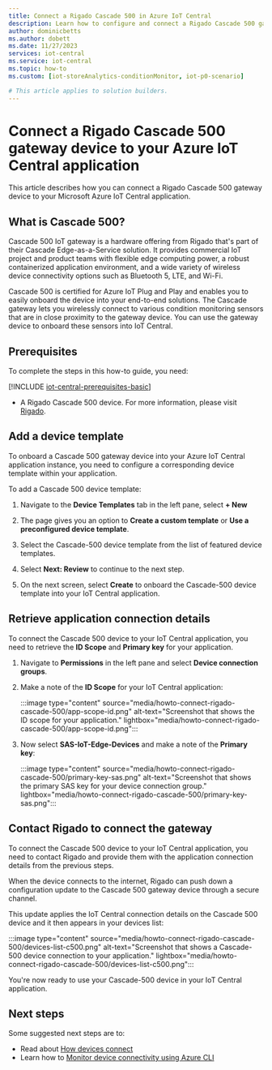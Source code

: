 ```yaml
---
title: Connect a Rigado Cascade 500 in Azure IoT Central
description: Learn how to configure and connect a Rigado Cascade 500 gateway device to your IoT Central application. 
author: dominicbetts
ms.author: dobett
ms.date: 11/27/2023
services: iot-central
ms.service: iot-central
ms.topic: how-to
ms.custom: [iot-storeAnalytics-conditionMonitor, iot-p0-scenario]

# This article applies to solution builders.
---
```


# Connect a Rigado Cascade 500 gateway device to your Azure IoT Central application

This article describes how you can connect a Rigado Cascade 500 gateway device to your Microsoft Azure IoT Central application.

## What is Cascade 500?

Cascade 500 IoT gateway is a hardware offering from Rigado that's part of their Cascade Edge-as-a-Service solution. It provides commercial IoT project and product teams with flexible edge computing power, a robust containerized application environment, and a wide variety of wireless device connectivity options such as Bluetooth 5, LTE, and Wi-Fi.

Cascade 500 is certified for Azure IoT Plug and Play and enables you to easily onboard the device into your end-to-end solutions. The Cascade gateway lets you wirelessly connect to various condition monitoring sensors that are in close proximity to the gateway device. You can use the gateway device to onboard these sensors into IoT Central.

## Prerequisites

To complete the steps in this how-to guide, you need:

[!INCLUDE [iot-central-prerequisites-basic](../../../includes/iot-central-prerequisites-basic.md)]

- A Rigado Cascade 500 device. For more information, please visit [Rigado](https://www.rigado.com/).

## Add a device template

To onboard a Cascade 500 gateway device into your Azure IoT Central application instance, you need to configure a corresponding device template within your application.

To add a Cascade 500 device template:

1. Navigate to the **Device Templates** tab in the left pane, select **+ New**

1. The page gives you an option to **Create a custom template** or **Use a preconfigured device template**.

1. Select the Cascade-500 device template from the list of featured device templates.

1. Select **Next: Review** to continue to the next step.

1. On the next screen, select **Create** to onboard the Cascade-500 device template into your IoT Central application.

## Retrieve application connection details

To connect the Cascade 500 device to your IoT Central application, you need to retrieve the **ID Scope** and **Primary key** for your application.

1. Navigate to **Permissions**  in the left pane and select **Device connection groups**.

1. Make a note of the **ID Scope** for your IoT Central application:

    :::image type="content" source="media/howto-connect-rigado-cascade-500/app-scope-id.png" alt-text="Screenshot that shows the ID scope for your application." lightbox="media/howto-connect-rigado-cascade-500/app-scope-id.png":::

1. Now select **SAS-IoT-Edge-Devices** and make a note of the **Primary key**:

    :::image type="content" source="media/howto-connect-rigado-cascade-500/primary-key-sas.png" alt-text="Screenshot that shows the primary SAS key for your device connection group." lightbox="media/howto-connect-rigado-cascade-500/primary-key-sas.png":::

## Contact Rigado to connect the gateway

To connect the Cascade 500 device to your IoT Central application, you need to contact Rigado and provide them with the application connection details from the previous steps.

When the device connects to the internet, Rigado can push down a configuration update to the Cascade 500 gateway device through a secure channel.

This update applies the IoT Central connection details on the Cascade 500 device and it then appears in your devices list:

:::image type="content" source="media/howto-connect-rigado-cascade-500/devices-list-c500.png" alt-text="Screenshot that shows a Cascade-500 device connection to your application." lightbox="media/howto-connect-rigado-cascade-500/devices-list-c500.png":::

You're now ready to use your Cascade-500 device in your IoT Central application.

## Next steps

Some suggested next steps are to:

- Read about [How devices connect](overview-iot-central-developer.md#how-devices-connect)
- Learn how to [Monitor device connectivity using Azure CLI](./howto-monitor-devices-azure-cli.md)
